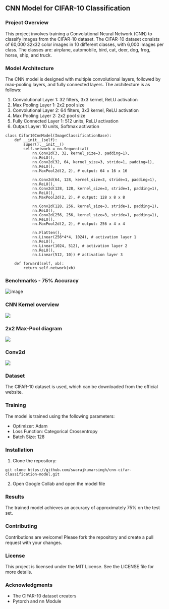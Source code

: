 ## CNN Model for CIFAR-10 Classification

### Project Overview
This project involves training a Convolutional Neural Network (CNN) to classify images from the CIFAR-10 dataset. The CIFAR-10 dataset consists of 60,000 32x32 color images in 10 different classes, with 6,000 images per class. The classes are: airplane, automobile, bird, cat, deer, dog, frog, horse, ship, and truck.

### Model Architecture
The CNN model is designed with multiple convolutional layers, followed by max-pooling layers, and fully connected layers. The architecture is as follows:
1. Convolutional Layer 1: 32 filters, 3x3 kernel, ReLU activation
2. Max Pooling Layer 1: 2x2 pool size
3. Convolutional Layer 2: 64 filters, 3x3 kernel, ReLU activation
4. Max Pooling Layer 2: 2x2 pool size
5. Fully Connected Layer 1: 512 units, ReLU activation
6. Output Layer: 10 units, Softmax activation
```
class Cifar10CnnModel(ImageClassificationBase):
    def __init__(self):
        super().__init__()
        self.network = nn.Sequential(
            nn.Conv2d(3, 32, kernel_size=3, padding=1),
            nn.ReLU(),
            nn.Conv2d(32, 64, kernel_size=3, stride=1, padding=1),
            nn.ReLU(),
            nn.MaxPool2d(2, 2), # output: 64 x 16 x 16

            nn.Conv2d(64, 128, kernel_size=3, stride=1, padding=1),
            nn.ReLU(),
            nn.Conv2d(128, 128, kernel_size=3, stride=1, padding=1),
            nn.ReLU(),
            nn.MaxPool2d(2, 2), # output: 128 x 8 x 8

            nn.Conv2d(128, 256, kernel_size=3, stride=1, padding=1),
            nn.ReLU(),
            nn.Conv2d(256, 256, kernel_size=3, stride=1, padding=1),
            nn.ReLU(),
            nn.MaxPool2d(2, 2), # output: 256 x 4 x 4

            nn.Flatten(),
            nn.Linear(256*4*4, 1024), # activation layer 1
            nn.ReLU(),
            nn.Linear(1024, 512), # activation layer 2
            nn.ReLU(),
            nn.Linear(512, 10)) # activation layer 3

    def forward(self, xb):
        return self.network(xb)
```

### Benchmarks - 75% Accuracy
![image](https://github.com/user-attachments/assets/72ef8ac5-a24f-42f6-99dc-8a89c95defb5)


### CNN Kernel overview
<img src="https://miro.medium.com/max/1070/1*Zx-ZMLKab7VOCQTxdZ1OAw.gif" style="max-width:400px;">

### 2x2 Max-Pool diagram
<img src="https://computersciencewiki.org/images/8/8a/MaxpoolSample2.png" style="max-width:400px;">

### Conv2d
<img src="https://i.imgur.com/KKtPOKE.png" style="max-width:540px">

### Dataset
The CIFAR-10 dataset is used, which can be downloaded from the official website.

### Training
The model is trained using the following parameters:
- Optimizer: Adam
- Loss Function: Categorical Crossentropy
- Batch Size: 128

### Installation
1. Clone the repository:
```
git clone https://github.com/swarajkumarsingh/cnn-cifar-classification-model.git
```

2. Open Google Collab and open the model file

### Results
The trained model achieves an accuracy of approximately 75% on the test set.

### Contributing
Contributions are welcome! Please fork the repository and create a pull request with your changes.

### License
This project is licensed under the MIT License. See the LICENSE file for more details.

### Acknowledgments
- The CIFAR-10 dataset creators
- Pytorch and nn Module

